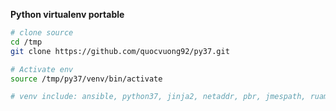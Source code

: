 **Python virtualenv portable**

```bash
# clone source
cd /tmp
git clone https://github.com/quocvuong92/py37.git

# Activate env
source /tmp/py37/venv/bin/activate

# venv include: ansible, python37, jinja2, netaddr, pbr, jmespath, ruamel.yaml
```
